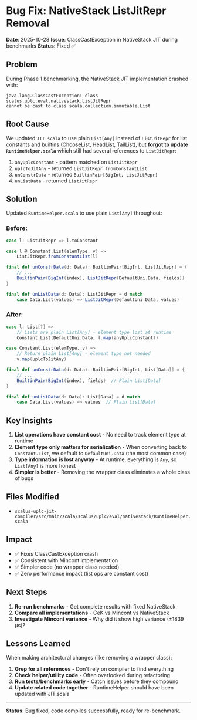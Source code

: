 # Bug Fix: NativeStack ListJitRepr Removal

**Date**: 2025-10-28
**Issue**: ClassCastException in NativeStack JIT during benchmarks
**Status**: Fixed ✅

## Problem

During Phase 1 benchmarking, the NativeStack JIT implementation crashed with:

```
java.lang.ClassCastException: class scalus.uplc.eval.nativestack.ListJitRepr
cannot be cast to class scala.collection.immutable.List
```

## Root Cause

We updated `JIT.scala` to use plain `List[Any]` instead of `ListJitRepr` for list constants and builtins (ChooseList, HeadList, TailList), but **forgot to update `RuntimeHelper.scala`** which still had several references to `ListJitRepr`:

1. `anyUplcConstant` - pattern matched on `ListJitRepr`
2. `uplcToJitAny` - returned `ListJitRepr.fromConstantList`
3. `unConstrData` - returned `BuiltinPair[BigInt, ListJitRepr]`
4. `unListData` - returned `ListJitRepr`

## Solution

Updated `RuntimeHelper.scala` to use plain `List[Any]` throughout:

### Before:
```scala
case l: ListJitRepr => l.toConstant

case l @ Constant.List(elemType, v) =>
    ListJitRepr.fromConstantList(l)

final def unConstrData(d: Data): BuiltinPair[BigInt, ListJitRepr] = {
    // ...
    BuiltinPair(BigInt(index), ListJitRepr(DefaultUni.Data, fields))
}

final def unListData(d: Data): ListJitRepr = d match
    case Data.List(values) => ListJitRepr(DefaultUni.Data, values)
```

### After:
```scala
case l: List[?] =>
    // Lists are plain List[Any] - element type lost at runtime
    Constant.List(DefaultUni.Data, l.map(anyUplcConstant))

case Constant.List(elemType, v) =>
    // Return plain List[Any] - element type not needed
    v.map(uplcToJitAny)

final def unConstrData(d: Data): BuiltinPair[BigInt, List[Data]] = {
    // ...
    BuiltinPair(BigInt(index), fields)  // Plain List[Data]
}

final def unListData(d: Data): List[Data] = d match
    case Data.List(values) => values  // Plain List[Data]
```

## Key Insights

1. **List operations have constant cost** - No need to track element type at runtime
2. **Element type only matters for serialization** - When converting back to `Constant.List`, we default to `DefaultUni.Data` (the most common case)
3. **Type information is lost anyway** - At runtime, everything is `Any`, so `List[Any]` is more honest
4. **Simpler is better** - Removing the wrapper class eliminates a whole class of bugs

## Files Modified

- `scalus-uplc-jit-compiler/src/main/scala/scalus/uplc/eval/nativestack/RuntimeHelper.scala`

## Impact

- ✅ Fixes ClassCastException crash
- ✅ Consistent with Mincont implementation
- ✅ Simpler code (no wrapper class needed)
- ✅ Zero performance impact (list ops are constant cost)

## Next Steps

1. **Re-run benchmarks** - Get complete results with fixed NativeStack
2. **Compare all implementations** - CeK vs Mincont vs NativeStack
3. **Investigate Mincont variance** - Why did it show high variance (±1839 μs)?

## Lessons Learned

When making architectural changes (like removing a wrapper class):
1. **Grep for all references** - Don't rely on compiler to find everything
2. **Check helper/utility code** - Often overlooked during refactoring
3. **Run tests/benchmarks early** - Catch issues before they compound
4. **Update related code together** - RuntimeHelper should have been updated with JIT.scala

---

**Status**: Bug fixed, code compiles successfully, ready for re-benchmark.
